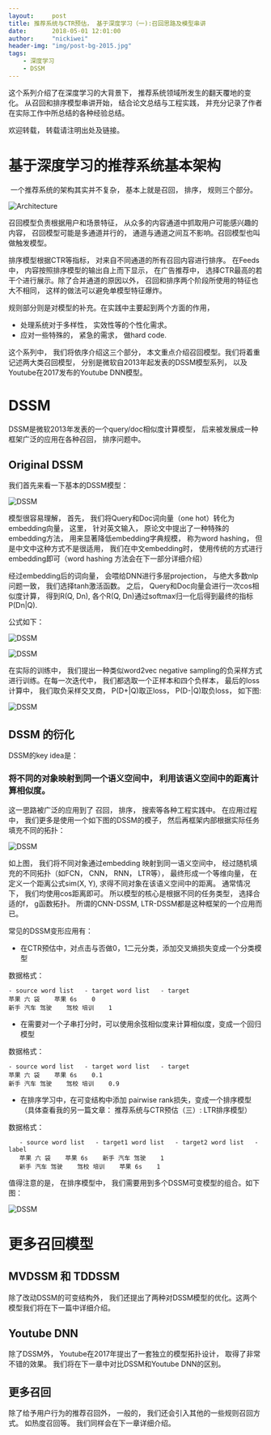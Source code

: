 ```yaml
---
layout:     post
title: 推荐系统与CTR预估， 基于深度学习（一):召回思路及模型串讲
date:       2018-05-01 12:01:00
author:     "nickiwei"
header-img: "img/post-bg-2015.jpg"
tags:
    - 深度学习
    - DSSM
---
```


这个系列介绍了在深度学习的大背景下， 推荐系统领域所发生的翻天覆地的变化。 从召回和排序模型串讲开始， 结合论文总结与工程实践， 并充分记录了作者在实际工作中所总结的各种经验总结。

欢迎转载， 转载请注明出处及链接。

# 基于深度学习的推荐系统基本架构
 一个推荐系统的架构其实并不复杂， 基本上就是召回， 排序， 规则三个部分。

![Architecture](/img/RC01.jpg)

召回模型负责根据用户和场景特征， 从众多的内容通道中抓取用户可能感兴趣的内容， 召回模型可能是多通道并行的， 通道与通道之间互不影响。召回模型也叫做触发模型。

排序模型根据CTR等指标， 对来自不同通道的所有召回内容进行排序。 在Feeds中， 内容按照排序模型的输出自上而下显示， 在广告推荐中， 选择CTR最高的若干个进行展示。除了合并通道的原因以外， 召回和排序两个阶段所使用的特征也大不相同， 这样的做法可以避免单模型特征爆炸。

规则部分则是对模型的补充。在实践中主要起到两个方面的作用， 

* 处理系统对于多样性， 实效性等的个性化需求。
* 应对一些特殊的， 紧急的需求， 做hard code.

这个系列中， 我们将依序介绍这三个部分， 本文重点介绍召回模型。我们将着重记述两大类召回模型， 分别是微软自2013年起发表的DSSM模型系列， 以及Youtube在2017发布的Youtube DNN模型。

# DSSM

DSSM是微软2013年发表的一个query/doc相似度计算模型， 后来被发展成一种框架广泛的应用在各种召回， 排序问题中。

## Original DSSM

我们首先来看一下基本的DSSM模型：

![DSSM](/img/ZH01.png)

模型很容易理解， 首先， 我们将Query和Doc词向量（one hot）转化为embedding向量， 这里， 针对英文输入， 原论文中提出了一种特殊的embedding方法， 用来显著降低embedding字典规模， 称为word hashing， 但是中文中这种方式不是很适用， 我们在中文embedding时， 使用传统的方式进行embedding即可（word hashing 方法会在下一部分详细介绍）

经过embedding后的词向量， 会喂给DNN进行多层projection， 与绝大多数nlp问题一致， 我们选择tanh激活函数。 之后， Query和Doc向量会进行一次cos相似度计算， 得到R(Q, Dn), 各个R(Q, Dn)通过softmax归一化后得到最终的指标P(Dn|Q).

公式如下：

![DSSM](/img/ZH03.jpg)

![DSSM](/img/ZH04.png)

在实际的训练中， 我们提出一种类似word2vec negative sampling的负采样方式进行训练。在每一次迭代中， 我们都选取一个正样本和四个负样本， 最后的loss计算中， 我们取负采样交叉商， P(D+|Q)取正loss， P(D-|Q)取负loss， 如下图:

![DSSM](/img/ZH07.jpg)

## DSSM 的衍化

DSSM的key idea是：

### 将不同的对象映射到同一个语义空间中， 利用该语义空间中的距离计算相似度。

这一思路被广泛的应用到了 召回， 排序， 搜索等各种工程实践中。 在应用过程中， 我们更多是使用一个如下图的DSSM的模子， 然后再框架内部根据实际任务填充不同的拓扑：

![DSSM](/img/ZH05.jpg)

如上图， 我们将不同对象通过embedding 映射到同一语义空间中， 经过随机填充的不同拓扑（如FCN， CNN， RNN， LTR等）， 最终形成一个等维向量， 在定义一个距离公式sim(X, Y), 求得不同对象在该语义空间中的距离。 通常情况下， 我们均使用cos距离即可。 所以模型的核心是根据不同的任务类型， 选择合适的f， g函数拓扑。 所谓的CNN-DSSM, LTR-DSSM都是这种框架的一个应用而已。

常见的DSSM变形应用有：

* 在CTR预估中，对点击与否做0，1二元分类，添加交叉熵损失变成一个分类模型

数据格式：
	
	- source word list   - target word list   - target
	苹果 六 袋    苹果 6s    0
	新手 汽车 驾驶    驾校 培训    1

* 在需要对一个子串打分时，可以使用余弦相似度来计算相似度，变成一个回归模型

数据格式：
	
	- source word list   - target word list   - target
	苹果 六 袋    苹果 6s    0.1
	新手 汽车 驾驶    驾校 培训    0.9

* 在排序学习中，在可变结构中添加 pairwise rank损失，变成一个排序模型（具体查看我的另一篇文章： 推荐系统与CTR预估（三）: LTR排序模型）

数据格式：

	   - source word list   - target1 word list   - target2 word list   - label
	   苹果 六 袋    苹果 6s    新手 汽车 驾驶    1
	   新手 汽车 驾驶    驾校 培训    苹果 6s    1


值得注意的是， 在排序模型中， 我们需要用到多个DSSM可变模型的组合。如下图：

![DSSM](/img/ZH06.jpg)

# 更多召回模型

## MVDSSM 和 TDDSSM

除了改动DSSM的可变结构外， 我们还提出了两种对DSSM模型的优化。这两个模型我们将在下一篇中详细介绍。

## Youtube DNN

除了DSSM外， Youtube在2017年提出了一套独立的模型拓扑设计， 取得了非常不错的效果。 我们将在下一章中对比DSSM和Youtube DNN的区别。

## 更多召回

除了给予用户行为的推荐召回外， 一般的， 我们还会引入其他的一些规则召回方式。 如热度召回等。 我们同样会在下一章详细介绍。



